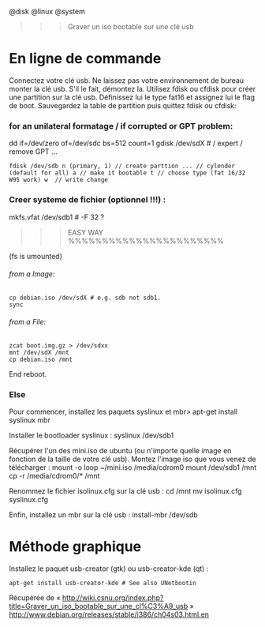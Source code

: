 @disk
@linux
@system

>>> Graver un iso bootable sur une clé usb

# En ligne de commande

Connectez votre clé usb. Ne laissez pas votre environnement de bureau monter la clé usb. S'il le fait, démontez la.
Utilisez fdisk ou cfdisk pour créer une partition sur la clé usb. Définissez lui le type fat16 et assignez lui le flag de boot.
Sauvegardez la table de partition puis quittez fdisk ou cfdisk:

### for an unilateral formatage / if corrupted or GPT problem:
dd if=/dev/zero of=/dev/sdc bs=512 count=1
gdisk /dev/sdX # / expert / remove GPT ...

`
fdisk /dev/sdb
  n (primary, 1) // create parttion
  ... // cylender (default for all)
  a // make it bootable
  t // choose type (fat 16/32 W95 work)
  w  // write change
`

### Creer systeme de fichier (optionnel !!!) :
mkfs.vfat /dev/sdb1 # -F 32 ?

>>> EASY WAY %%%%%%%%%%%%%%%%%%%%%%%

(fs is umounted)

###### from a Image:

	cp debian.iso /dev/sdX # e.g. sdb not sdb1.
	sync


###### from a File:
	zcat boot.img.gz > /dev/sdxx
	mnt /dev/sdX /mnt
	cp debian.iso /mnt

End reboot.


### Else 
Pour commencer, installez les paquets syslinux et mbr>
	apt-get install syslinux mbr

Installer le bootloader syslinux :
	syslinux /dev/sdb1

Récupérer l'un des mini.iso de ubuntu (ou n'importe quelle image en fonction de la taille de votre clé usb).
Montez l'image iso que vous venez de télécharger :
	mount -o loop ~/mini.iso /media/cdrom0
	mount /dev/sdb1 /mnt
	cp -r /media/cdrom0/* /mnt

 Renommez le fichier isolinux.cfg sur la clé usb :
	cd /mnt
	mv isolinux.cfg syslinux.cfg

 Enfin, installez un mbr sur la clé usb :
	install-mbr /dev/sdb



# Méthode graphique

Installez le paquet usb-creator (gtk) ou usb-creator-kde (qt) :

	apt-get install usb-creator-kde # See also UNetbootin


Récupérée de « http://wiki.csnu.org/index.php?title=Graver_un_iso_bootable_sur_une_cl%C3%A9_usb »
http://www.debian.org/releases/stable/i386/ch04s03.html.en

